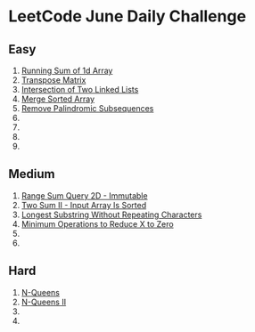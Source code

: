 # LeetCode June Daily Challenge

## Easy
1) [Running Sum of 1d Array](https://github.com/SmartOven/Java/tree/main/LeetCode/DailyChallenge/June/src/Day1)
2) [Transpose Matrix](https://github.com/SmartOven/Java/tree/main/LeetCode/DailyChallenge/June/src/Day2)
3) [Intersection of Two Linked Lists](https://github.com/SmartOven/Java/tree/main/LeetCode/DailyChallenge/June/src/Day6)
4) [Merge Sorted Array](https://github.com/SmartOven/Java/tree/main/LeetCode/DailyChallenge/June/src/Day7)
5) [Remove Palindromic Subsequences](https://github.com/SmartOven/Java/tree/main/LeetCode/DailyChallenge/June/src/Day8)
6) [](https://github.com/SmartOven/Java/tree/main/LeetCode/DailyChallenge/June/src/Day)
7) [](https://github.com/SmartOven/Java/tree/main/LeetCode/DailyChallenge/June/src/Day)
8) [](https://github.com/SmartOven/Java/tree/main/LeetCode/DailyChallenge/June/src/Day)
9) [](https://github.com/SmartOven/Java/tree/main/LeetCode/DailyChallenge/June/src/Day)

## Medium
1) [Range Sum Query 2D - Immutable](https://github.com/SmartOven/Java/tree/main/LeetCode/DailyChallenge/June/src/Day3)
2) [Two Sum II - Input Array Is Sorted](https://github.com/SmartOven/Java/tree/main/LeetCode/DailyChallenge/June/src/Day9)
3) [Longest Substring Without Repeating Characters](https://github.com/SmartOven/Java/tree/main/LeetCode/DailyChallenge/June/src/Day10)
4) [Minimum Operations to Reduce X to Zero](https://github.com/SmartOven/Java/tree/main/LeetCode/DailyChallenge/June/src/Day)
5) [](https://github.com/SmartOven/Java/tree/main/LeetCode/DailyChallenge/June/src/Day)
6) [](https://github.com/SmartOven/Java/tree/main/LeetCode/DailyChallenge/June/src/Day)

## Hard
1) [N-Queens](https://github.com/SmartOven/Java/tree/main/LeetCode/DailyChallenge/June/src/Day4)
2) [N-Queens II](https://github.com/SmartOven/Java/tree/main/LeetCode/DailyChallenge/June/src/Day5)
3) [](https://github.com/SmartOven/Java/tree/main/LeetCode/DailyChallenge/June/src/Day)
4) [](https://github.com/SmartOven/Java/tree/main/LeetCode/DailyChallenge/June/src/Day)
